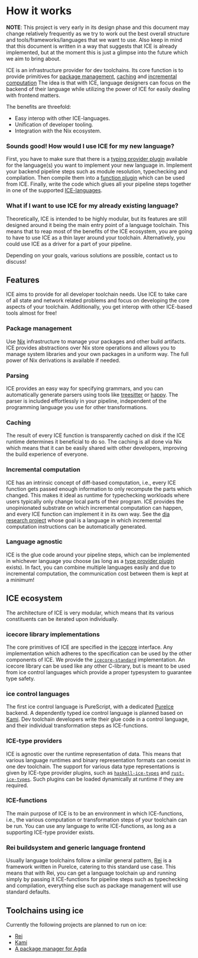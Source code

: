 # How it works

**NOTE**: This project is very early in its design phase and this document may change relatively frequently as we try to work out the best overall structure and tools/frameworks/languages that we want to use. Also keep in mind that this document is written in a way that suggests that ICE is already implemented, but at the moment this is just a glimpse into the future which we aim to bring about.

ICE is an infrastructure provider for dev toolchains. Its core function is to provide primitives for [package management](), [caching]() and [incremental computation]() The idea is that with ICE, language designers can focus on the backend of their language while utilizing the power of ICE for easily dealing with frontend matters.

The benefits are threefold:
 - Easy interop with other ICE-languages.
 - Unification of developer tooling.
 - Integration with the Nix ecosystem.

### Sounds good! How would I use ICE for my new language?

First, you have to make sure that there is a [typing provider plugin]() available for the language(s) you want to implement your new language in. Implement your backend pipeline steps such as module resolution, typechecking and compilation. Then compile them into a [function plugin]() which can be used from ICE. Finally, write the code which glues all your pipeline steps together in one of the supported [ICE-languages]().

### What if I want to use ICE for my already existing language?

Theoretically, ICE is intended to be highly modular, but its features are still designed around it being the main entry point of a language toolchain. This means that to reap most of the benefits of the ICE ecosystem, you are going to have to use ICE as a thin layer around your toolchain. Alternatively, you could use ICE as a driver for a part of your pipeline.

Depending on your goals, various solutions are possible, contact us to discuss!

## Features

ICE aims to provide for all developer toolchain needs. Use ICE to take care of all state and network related problems and focus on developing the core aspects of your toolchain. Additionally, you get interop with other ICE-based tools almost for free!

### Package management
Use [Nix]() infrastructure to manage your packages and other build artifacts. ICE provides abstractions over Nix store operations and allows you to manage system libraries and your own packages in a uniform way. The full power of Nix derivations is available if needed.

### Parsing
ICE provides an easy way for specifying grammars, and you can automatically generate parsers using tools like [treesitter]() or [happy](). The parser is included effortlessly in your pipeline, independent of the programming language you use for other transformations.

### Caching
The result of every ICE function is transparently cached on disk if the ICE runtime determines it beneficial to do so. The caching is all done via Nix which means that it can be easily shared with other developers, improving the build experience of everyone.

### Incremental computation
ICE has an intrinsic concept of diff-based computation, i.e., every ICE function gets passed enough information to only recompute the parts which changed. This makes it ideal as runtime for typechecking workloads where users typically only change local parts of their program. ICE provides the unopinionated substrate on which incremental computation can happen, and every ICE function can implement it in its own way. See the [dia research project]() whose goal is a language in which incremental computation instructions can be automatically generated.

### Language agnostic
ICE is the glue code around your pipeline steps, which can be implemented in whichever language you choose (as long as a [type provider plugin]() exists). In fact, you can combine multiple languages easily and due to incremental computation, the communication cost between them is kept at a minimum!


## ICE ecosystem

The architecture of ICE is very modular, which means that its various constituents can be iterated upon individually.

### icecore library implementations
The core primitives of ICE are specified in the [icecore]() interface. Any implementation which adheres to the specification can be used by the other components of ICE. We provide the [`icecore-standard`]() implementation. An icecore library can be used like any other C-library, but is meant to be used from ice control languages which provide a proper typesystem to guarantee type safety.

### ice control languages
The first ice control language is PureScript, with a dedicated [PureIce]() backend. A dependently typed ice control language is planned based on [Kami](). Dev toolchain developers write their glue code in a control language, and their individual transformation steps as ICE-functions.

### ICE-type providers
ICE is agnostic over the runtime representation of data. This means that various language runtimes and binary representation formats can coexist in one dev toolchain. The support for various data type representations is given by ICE-type provider plugins, such as [`haskell-ice-types`]() and [`rust-ice-types`](). Such plugins can be loaded dynamically at runtime if they are required.

### ICE-functions
The main purpose of ICE is to be an environment in which ICE-functions, i.e., the various computation or transformation steps of your toolchain can be run. You can use any language to write ICE-functions, as long as a supporting ICE-type provider exists.

### Rei buildsystem and generic language frontend
Usually language toolchains follow a similar general pattern, [Rei]() is a framework written in PureIce, catering to this standard use case. This means that with Rei, you can get a language toolchain up and running simply by passing it ICE-functions for pipeline steps such as typechecking and compilation, everything else such as package management will use standard defaults.

## Toolchains using ice
Currently the following projects are planned to run on ice:
 - [Rei]()
 - [Kami]()
 - [A package manager for Agda]()

